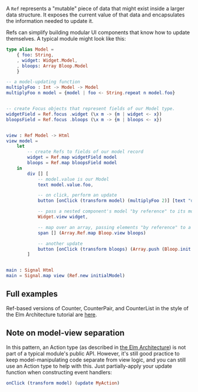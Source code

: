 A `Ref` represents a "mutable" piece of data that might exist inside a larger data structure.
It exposes the current value of that data and encapsulates the information needed to update it.

Refs can simplify building modular UI components that know how to update themselves.
A typical module might look like this:

```elm
type alias Model =
    { foo: String,
    , widget: Widget.Model,
    , bloops: Array Bloop.Model
    }

-- a model-updating function
multiplyFoo : Int -> Model -> Model
multiplyFoo n model = {model | foo <- String.repeat n model.foo}


-- create Focus objects that represent fields of our Model type.
widgetField = Ref.focus .widget (\x m -> {m | widget <- x})
bloopsField = Ref.focus .bloops (\x m -> {m | bloops <- x})


view : Ref Model -> Html
view model =
    let
        -- create Refs to fields of our model record
        widget = Ref.map widgetField model
        bloops = Ref.map bloopsField model
    in
        div [] [
            -- model.value is our Model
            text model.value.foo,

            -- on click, perform an update
            button [onClick (transform model) (multiplyFoo 2)] [text "double it"],

            -- pass a nested component's model "by reference" to its module's view function 
            Widget.view widget,

            -- map over an array, passing elements "by reference" to a view function
            span [] (Array.Ref.map Bloop.view bloops)

            -- another update
            button [onClick (transform bloops) (Array.push (Bloop.init 55))] [text "new bloop"],
        ]


main : Signal Html
main = Signal.map view (Ref.new initialModel)

```

## Full examples

Ref-based versions of Counter, CounterPair, and CounterList
in the style of the Elm Architecture tutorial are
[here](https://github.com/karldray/elm-ref/tree/master/examples).

## Note on model-view separation

In this pattern, an Action type (as described in
[the Elm Architecture](https://github.com/evancz/elm-architecture-tutorial#the-elm-architecture))
is not part of a typical module's public API.
However, it's still good practice to keep model-manipulating code separate from view logic,
and you can still use an Action type to help with this.
Just partially-apply your update function when constructing event handlers:

```elm
onClick (transform model) (update MyAction)
```

